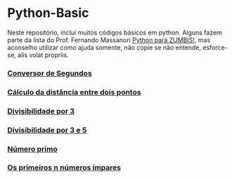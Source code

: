 # Python-Basic
 Neste repositório, incluí muitos códigos básicos em python.
 Alguns fazem parte da lista do Prof. Fernando Massanori [Python para ZUMBIS!](https://www.youtube.com/channel/UCripRddD4BnaMcU833ExuwA), mas aconselho utilizar como ajuda somente, não copie se não entende, esforce-se, alis volat propriis.
 ### [Conversor de Segundos](https://github.com/Barbara-BB/Python-Basic/blob/main/c%C3%B3digos/conversor_segundos.py)
 ### [Cálculo da distância entre dois pontos](https://github.com/Barbara-BB/Python-Basic/blob/main/c%C3%B3digos/dist%C3%A2ncia.py)
 ### [Divisibilidade por 3](https://github.com/Barbara-BB/Python-Basic/blob/main/c%C3%B3digos/divis%C3%ADvel_por_3.py)
 ### [Divisibilidade por 3 e 5](https://github.com/Barbara-BB/Python-Basic/blob/main/c%C3%B3digos/divis%C3%ADvel_por_3and5.py)
 ### [Número primo](https://github.com/Barbara-BB/Python-Basic/blob/main/c%C3%B3digos/equa%C3%A7%C3%A3o_segundo_grau.py)
 ### [Os primeiros n números ímpares](https://github.com/Barbara-BB/Python-Basic/blob/main/c%C3%B3digos/primeiros_n_%C3%ADmpares.py)
